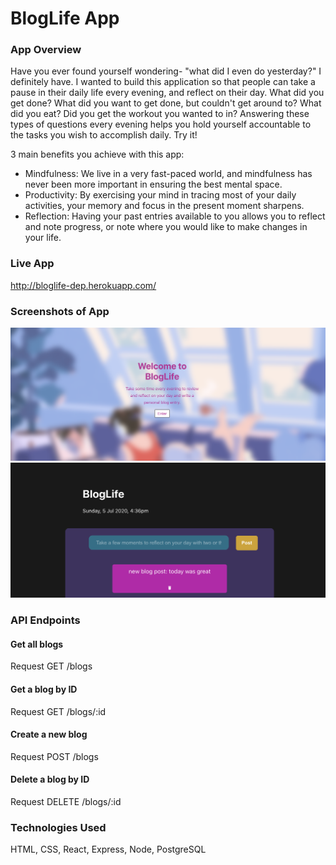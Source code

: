 # BlogLife App

### App Overview
Have you ever found yourself wondering- "what did I even do yesterday?" I definitely have. I wanted to build this application so that people can take a pause in their daily life every evening, and reflect on their day. What did you get done? What did you want to get done, but couldn't get around to? What did you eat? Did you get the workout you wanted to in? Answering these types of questions every evening helps you hold yourself accountable to the tasks you wish to accomplish daily. Try it!

3 main benefits you achieve with this app: 
* Mindfulness: We live in a very fast-paced world, and mindfulness has never been more important in ensuring the best mental space.
* Productivity: By exercising your mind in tracing most of your daily activities, your memory and focus in the present moment sharpens.
* Reflection: Having your past entries available to you allows you to reflect and note progress, or note where you would like to make changes in your life.

### Live App
http://bloglife-dep.herokuapp.com/

### Screenshots of App
![Screenshot of Landing Page](./screenshots/ss-lp.png)
![Screenshot of App Page](./screenshots/ss-app.png)

### API Endpoints

#### Get all blogs
Request
GET /blogs

#### Get a blog by ID
Request
GET /blogs/:id

#### Create a new blog
Request
POST /blogs

#### Delete a blog by ID
Request
DELETE /blogs/:id

### Technologies Used
HTML, CSS, React, Express, Node, PostgreSQL
